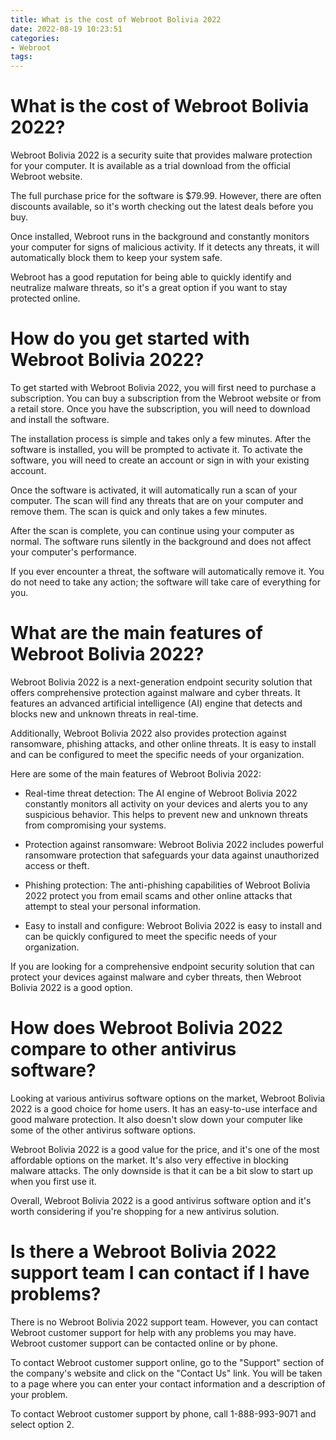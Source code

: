 ```yaml
---
title: What is the cost of Webroot Bolivia 2022 
date: 2022-08-19 10:23:51
categories:
- Webroot
tags:
---
```



#  What is the cost of Webroot Bolivia 2022? 

Webroot Bolivia 2022 is a security suite that provides malware protection for your computer. It is available as a trial download from the official Webroot website.

The full purchase price for the software is $79.99. However, there are often discounts available, so it's worth checking out the latest deals before you buy.

Once installed, Webroot runs in the background and constantly monitors your computer for signs of malicious activity. If it detects any threats, it will automatically block them to keep your system safe.

Webroot has a good reputation for being able to quickly identify and neutralize malware threats, so it's a great option if you want to stay protected online.

#  How do you get started with Webroot Bolivia 2022?

To get started with Webroot Bolivia 2022, you will first need to purchase a subscription. You can buy a subscription from the Webroot website or from a retail store. Once you have the subscription, you will need to download and install the software.

The installation process is simple and takes only a few minutes. After the software is installed, you will be prompted to activate it. To activate the software, you will need to create an account or sign in with your existing account.

Once the software is activated, it will automatically run a scan of your computer. The scan will find any threats that are on your computer and remove them. The scan is quick and only takes a few minutes.

After the scan is complete, you can continue using your computer as normal. The software runs silently in the background and does not affect your computer's performance.

If you ever encounter a threat, the software will automatically remove it. You do not need to take any action; the software will take care of everything for you.

#  What are the main features of Webroot Bolivia 2022?

Webroot Bolivia 2022 is a next-generation endpoint security solution that offers comprehensive protection against malware and cyber threats. It features an advanced artificial intelligence (AI) engine that detects and blocks new and unknown threats in real-time.

Additionally, Webroot Bolivia 2022 also provides protection against ransomware, phishing attacks, and other online threats. It is easy to install and can be configured to meet the specific needs of your organization.

Here are some of the main features of Webroot Bolivia 2022:

* Real-time threat detection: The AI engine of Webroot Bolivia 2022 constantly monitors all activity on your devices and alerts you to any suspicious behavior. This helps to prevent new and unknown threats from compromising your systems.

* Protection against ransomware: Webroot Bolivia 2022 includes powerful ransomware protection that safeguards your data against unauthorized access or theft.

* Phishing protection: The anti-phishing capabilities of Webroot Bolivia 2022 protect you from email scams and other online attacks that attempt to steal your personal information.

* Easy to install and configure: Webroot Bolivia 2022 is easy to install and can be quickly configured to meet the specific needs of your organization.

If you are looking for a comprehensive endpoint security solution that can protect your devices against malware and cyber threats, then Webroot Bolivia 2022 is a good option.

#  How does Webroot Bolivia 2022 compare to other antivirus software?

Looking at various antivirus software options on the market, Webroot Bolivia 2022 is a good choice for home users. It has an easy-to-use interface and good malware protection. It also doesn't slow down your computer like some of the other antivirus software options.

Webroot Bolivia 2022 is a good value for the price, and it's one of the most affordable options on the market. It's also very effective in blocking malware attacks. The only downside is that it can be a bit slow to start up when you first use it.

Overall, Webroot Bolivia 2022 is a good antivirus software option and it's worth considering if you're shopping for a new antivirus solution.

#  Is there a Webroot Bolivia 2022 support team I can contact if I have problems?

There is no Webroot Bolivia 2022 support team. However, you can contact Webroot customer support for help with any problems you may have. Webroot customer support can be contacted online or by phone.

To contact Webroot customer support online, go to the "Support" section of the company's website and click on the "Contact Us" link. You will be taken to a page where you can enter your contact information and a description of your problem.

To contact Webroot customer support by phone, call 1-888-993-9071 and select option 2.